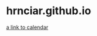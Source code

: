 # hrnciar.github.io

[a link to calendar](https://raw.githubusercontent.com/hrnciar/python-release-schedule-ical/master/python-releases.ics)
